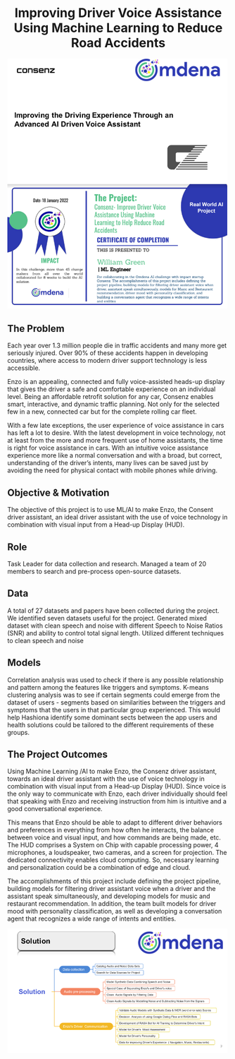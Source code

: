 <h1 align="center">Improving Driver Voice Assistance Using Machine Learning to Reduce Road Accidents</h1>

<p float="center">
  <img src="https://github.com/wbgreen0405/wbgreen0405/blob/main/img/consenz.png" width="500" />
  <img src="https://github.com/wbgreen0405/wbgreen0405/blob/main/img/Consenz_improve_drive_voice.png" width="500" />
</p>
     
      
<h2 align"left">The Problem</h2>

Each year over 1.3 million people die in traffic accidents and many more get seriously injured. Over 90% of these accidents happen in developing countries, where access to modern driver support technology is less accessible.

Enzo is an appealing, connected and fully voice-assisted heads-up display that gives the driver a safe and comfortable experience on an individual level. Being an affordable retrofit solution for any car, Consenz enables smart, interactive, and dynamic traffic planning. Not only for the selected few in a new, connected car but for the complete rolling car fleet.

With a few late exceptions, the user experience of voice assistance in cars has left a lot to desire. With the latest development in voice technology, not at least from the more and more frequent use of home assistants, the time is right for voice assistance in cars. With an intuitive voice assistance experience more like a normal conversation and with a broad, but correct, understanding of the driver’s intents, many lives can be saved just by avoiding the need for physical contact with mobile phones while driving.


<h2 align"left">Objective & Motivation</h2> The objective of this project is to use ML/AI to make Enzo, the Consent driver assistant, an ideal driver assistant with the use of voice technology in combination with visual input from a Head-up Display (HUD).  
<h2 align"left">Role</h2> Task Leader for data collection and research. Managed a team of 20 members to search and pre-process open-source datasets. 
<h2 align"left">Data</h2> A total of 27 datasets and papers have been collected during the project. We identified seven datasets useful for the project.  Generated mixed dataset with clean speech and noise with different Speech to Noise Ratios (SNR) and ability to control total signal length. Utilized different techniques to clean speech and noise
<h2 align"left">Models</h2> Correlation analysis was used to check if there is any possible relationship and pattern among the features like triggers and symptoms. K-means clustering analysis was to see if certain segments could emerge from the dataset of users - segments based on similarities between the triggers and symptoms that the users in that particular group experienced. This would help Hashiona identify some dominant sects between the app users and health solutions could be tailored to the different requirements of these groups. 



<h2 align"left">The Project Outcomes </h2>

Using Machine Learning /AI to make Enzo, the Consenz driver assistant, towards an ideal driver assistant with the use of voice technology in combination with visual input from a Head-up Display (HUD). Since voice is the only way to communicate with Enzo, each driver individually should feel that speaking with Enzo and receiving instruction from him is intuitive and a good conversational experience. 

This means that Enzo should be able to adapt to different driver behaviors and preferences in everything from how often he interacts, the balance between voice and visual input, and how commands are being made, etc. The HUD comprises a System on Chip with capable processing power, 4 microphones, a loudspeaker, two cameras, and a screen for projection. The dedicated connectivity enables cloud computing. So, necessary learning and personalization could be a combination of edge and cloud. 

The accomplishments of this project include defining the project pipeline, building models for filtering driver assistant voice when a driver and the assistant speak simultaneously, and developing models for music and restaurant recommendation. In addition, the team built models for driver mood with personality classification, as well as developing a conversation agent that recognizes a wide range of intents and entities.


<p float="center">
  <img src="https://github.com/wbgreen0405/wbgreen0405/blob/main/img/Solution.png" width="500" />
</p>

 
